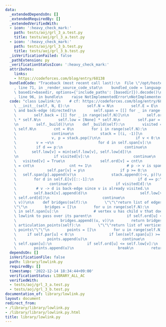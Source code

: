 ```yaml
---
data:
  _extendedDependsOn: []
  _extendedRequiredBy: []
  _extendedVerifiedWith:
  - icon: ':heavy_check_mark:'
    path: tests/aoj/grl_3_a.test.py
    title: tests/aoj/grl_3_a.test.py
  - icon: ':heavy_check_mark:'
    path: tests/aoj/grl_3_b.test.py
    title: tests/aoj/grl_3_b.test.py
  _isVerificationFailed: false
  _pathExtension: py
  _verificationStatusIcon: ':heavy_check_mark:'
  attributes:
    links:
    - https://codeforces.com/blog/entry/68138
  bundledCode: "Traceback (most recent call last):\n  File \"/opt/hostedtoolcache/PyPy/3.7.13/x64/site-packages/onlinejudge_verify/documentation/build.py\"\
    , line 71, in _render_source_code_stat\n    bundled_code = language.bundle(stat.path,\
    \ basedir=basedir, options={'include_paths': [basedir]}).decode()\n  File \"/opt/hostedtoolcache/PyPy/3.7.13/x64/site-packages/onlinejudge_verify/languages/python.py\"\
    , line 96, in bundle\n    raise NotImplementedError\nNotImplementedError\n"
  code: "class Lowlink:\n    # cf: https://codeforces.com/blog/entry/68138\n    def\
    \ __init__(self, N, E):\n        self.N = N\n        self.E = E\n        # span-edge\
    \ and back-edge (directed)\n        self.span = [[] for _ in range(self.N)]\n\
    \        self.back = [[] for _ in range(self.N)]\n\n        self.ord = [None]\
    \ * self.N\n        self.low = [None] * self.N\n        self.par = [None] * self.N\n\
    \n        self._build()\n\n    def _build(self):\n        visited = [False] *\
    \ self.N\n        cnt = 0\n        for i in range(self.N):\n            if visited[i]:\n\
    \                continue\n            stack = [(i, -1)]\n            while stack:\n\
    \                v, p = stack.pop()\n\n                if v < 0:\n           \
    \         v = ~v\n                    for d in self.span[v]:\n               \
    \         if d == p:\n                            continue\n                 \
    \       self.low[v] = min(self.low[v], self.low[d])\n                    continue\n\
    \n                if visited[v]:\n                    continue\n             \
    \   visited[v] = True\n                self.ord[v] = cnt\n                self.low[v]\
    \ = cnt\n                cnt += 1\n                # p -> v is span-edge.\n  \
    \              self.par[v] = p\n                if p >= 0:\n                 \
    \   self.span[p].append(v)\n                stack.append((~v, p))\n\n        \
    \        for d in self.E[v][::-1]:\n                    if d == p:\n         \
    \               continue\n                    if visited[d]:\n               \
    \         # v -> d is back-edge since v is already visited.\n                \
    \        self.back[v].append(d)\n                        self.low[v] = min(self.low[v],\
    \ self.ord[d])\n                        continue\n                    stack.append((d,\
    \ v))\n\n    def bridges(self):\n        \"\"\"return list of edges that are bridges\"\
    \"\"\n        bridges = []\n        for u in range(self.N):\n            for v\
    \ in self.span[u]:\n                # vertex u has child v that does not have\
    \ lowlink to pass over its parent\n                if self.ord[u] < self.low[v]:\n\
    \                    bridges.append((u, v))\n        return bridges\n\n    def\
    \ articulation_points(self):\n        \"\"\"return list of vertices that are articulation\
    \ points\"\"\"\n        points = []\n        for u in range(self.N):\n       \
    \     if self.par[u] < 0:\n                if len(self.span[u]) >= 2:\n      \
    \              points.append(u)\n                continue\n            for v in\
    \ self.span[u]:\n                if self.ord[u] <= self.low[v]:\n            \
    \        points.append(u)\n                    break\n        return points\n"
  dependsOn: []
  isVerificationFile: false
  path: library/lowlink.py
  requiredBy: []
  timestamp: '2022-12-14 18:34:44+09:00'
  verificationStatus: LIBRARY_ALL_AC
  verifiedWith:
  - tests/aoj/grl_3_a.test.py
  - tests/aoj/grl_3_b.test.py
documentation_of: library/lowlink.py
layout: document
redirect_from:
- /library/library/lowlink.py
- /library/library/lowlink.py.html
title: library/lowlink.py
---
```

